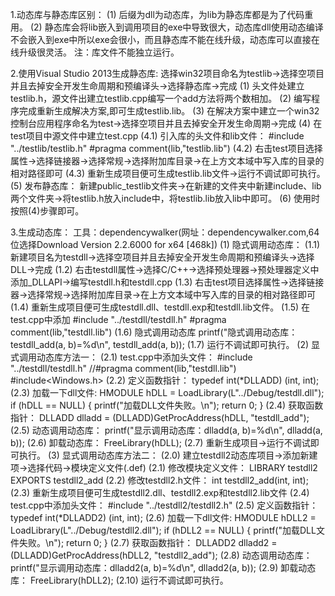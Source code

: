 1.动态库与静态库区别：
    (1) 后缀为dll为动态库，为lib为静态库都是为了代码重用。
    (2) 静态库会将lib嵌入到调用项目的exe中导致很大，动态库dll使用动态编译不会嵌入到exe中所以exe会很小，而且静态库不能在线升级，动态库可以直接在线升级很灵活。
    注：库文件不能独立运行。

2.使用Visual Studio 2013生成静态库:
    选择win32项目命名为testlib->选择空项目并且去掉安全开发生命周期和预编译头->选择静态库->完成
    (1) 头文件处建立testlib.h，源文件出建立testlib.cpp编写一个add方法将两个数相加。
    (2) 编写程序完成重新生成解决方案,即可生成testlib.lib。
    (3) 在解决方案中建立一个win32控制台应用程序命名为test->选择空项目并且去掉安全开发生命周期->完成
    (4) 在test项目中源文件中建立test.cpp
        (4.1) 引入库的头文件和lib文件：
            #include "../testlib/testlib.h"
            #pragma comment(lib,"testlib.lib")
        (4.2) 右击test项目选择属性->选择链接器->选择常规->选择附加库目录->在上方文本域中写入库的目录的相对路径即可
        (4.3) 重新生成项目便可生成testlib.lib文件->运行不调试即可执行。
    (5) 发布静态库：
        新建public_testlib文件夹->在新建的文件夹中新建include、lib两个文件夹->将testlib.h放入include中，将testlib.lib放入lib中即可。
    (6) 使用时按照(4)步骤即可。

3.生成动态库：
    工具：dependencywalker(网址：dependencywalker.com,64位选择Download Version 2.2.6000 for x64 [468k])
    (1) 隐式调用动态库：
        (1.1) 新建项目名为testdll->选择空项目并且去掉安全开发生命周期和预编译头->选择DLL->完成
        (1.2) 右击testdll属性->选择C/C++->选择预处理器->预处理器定义中添加_DLLAPI->编写testdll.h和testdll.cpp
        (1.3) 右击test项目选择属性->选择链接器->选择常规->选择附加库目录->在上方文本域中写入库的目录的相对路径即可
        (1.4) 重新生成项目便可生成testdll.dll、testdll.exp和testdll.lib文件。
        (1.5) 在test.cpp中添加
            #include "../testdll/testdll.h"
            #pragma comment(lib,"testdll.lib")
        (1.6) 隐式调用动态库
            printf("隐式调用动态库：testdll_add(a, b)=%d\n", testdll_add(a, b));
        (1.7) 运行不调试即可执行。
    (2) 显式调用动态库方法一：
        (2.1) test.cpp中添加头文件：
            #include "../testdll/testdll.h"
            //#pragma comment(lib,"testdll.lib") 
            #include<Windows.h>
        (2.2) 定义函数指针：
            typedef int(*DLLADD) (int, int);
        (2.3) 加载一下dll文件:
            HMODULE hDLL = LoadLibrary(L"../Debug/testdll.dll");
            if (hDLL == NULL)
            {
                printf("加载DLL文件失败。\n");
                return 0;
            }
        (2.4) 获取函数指针：
            DLLADD dlladd = (DLLADD)GetProcAddress(hDLL, "testdll_add");
        (2.5) 动态调用动态库：
            printf("显示调用动态库：dlladd(a, b)=%d\n", dlladd(a, b));
        (2.6) 卸载动态库：
            FreeLibrary(hDLL);
        (2.7) 重新生成项目->运行不调试即可执行。
    (3) 显式调用动态库方法二：
        (2.0) 建立testdll2动态库项目->添加新建项->选择代码->模块定义文件(.def)
        (2.1) 修改模块定义文件：
            LIBRARY testdll2
            EXPORTS
            testdll2_add
        (2.2) 修改testdll2.h文件：
            int testdll2_add(int, int);
        (2.3) 重新生成项目便可生成testdll2.dll、testdll2.exp和testdll2.lib文件
        (2.4) test.cpp中添加头文件：
            #include "../testdll2/testdll2.h"
        (2.5) 定义函数指针：
            typedef int(*DLLADD2) (int, int);
        (2.6) 加载一下dll文件:
            HMODULE hDLL2 = LoadLibrary(L"../Debug/testdll2.dll");
            if (hDLL2 == NULL)
            {
                printf("加载DLL文件失败。\n");
                return 0;
            }
        (2.7) 获取函数指针：
            DLLADD2 dlladd2 = (DLLADD)GetProcAddress(hDLL2, "testdll2_add");
        (2.8) 动态调用动态库：
            printf("显示调用动态库：dlladd2(a, b)=%d\n", dlladd2(a, b));
        (2.9) 卸载动态库：
            FreeLibrary(hDLL2);
        (2.10) 运行不调试即可执行。